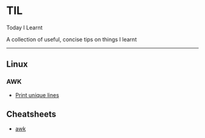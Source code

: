 # TIL
Today I Learnt

A collection of useful, concise tips on things I learnt

---

## Linux

### AWK
- [ Print unique lines ](linux/awk/uniq-lines.md)

## Cheatsheets
- [awk](https://www.shortcutfoo.com/app/dojos/awk/cheatsheet)
